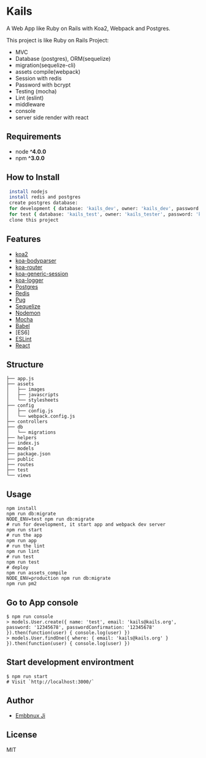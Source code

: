 # Kails
A Web App like Ruby on Rails with Koa2, Webpack and Postgres.

This project is like Ruby on Rails Project:

* MVC
* Database (postgres), ORM(sequelize)
* migration(sequelize-cli)
* assets compile(webpack)
* Session with redis
* Password with bcrypt
* Testing (mocha)
* Lint (eslint)
* middleware
* console
* server side render with react

## Requirements

* node __^4.0.0__
* npm __^3.0.0__

## How to Install

```bash
 install nodejs
 install redis and postgres
 create postgres database:
 for development { database: 'kails_dev', owner: 'kails_dev', password: 'kails_dev' }
 for test { database: 'kails_test', owner: 'kails_tester', password: 'kails_tester' }
 clone this project
```

## Features

* [koa2](https://github.com/koajs/koa/tree/v2.x)
* [koa-bodyparser](https://github.com/koajs/bodyparser)
* [koa-router](https://github.com/alexmingoia/koa-router)
* [koa-generic-session](https://github.com/koajs/generic-session)
* [koa-logger](https://github.com/koajs/logger)
* [Postgres](https://www.postgresql.org/)
* [Redis](http://redis.io/)
* [Pug](http://jade-lang.com/)
* [Sequelize](http://docs.sequelizejs.com/)
* [Nodemon](http://nodemon.io/)
* [Mocha](https://mochajs.org/)
* [Babel](https://github.com/babel/babel)
* [ES6]
* [ESLint](http://eslint.org/)
* [React](https://facebook.github.io/react/)

## Structure

```
├── app.js
├── assets
│   ├── images
│   ├── javascripts
│   └── stylesheets
├── config
│   ├── config.js
│   └── webpack.config.js
├── controllers
├── db
│   └── migrations
├── helpers
├── index.js
├── models
├── package.json
├── public
├── routes
├── test
└── views
```

## Usage

```
npm install
npm run db:migrate
NODE_ENV=test npm run db:migrate
# run for development, it start app and webpack dev server
npm run start
# run the app
npm run app
# run the lint
npm run lint
# run test
npm run test
# deploy
npm run assets_compile
NODE_ENV=production npm run db:migrate
npm run pm2
```

## Go to App console

```
$ npm run console
> models.User.create({ name: 'test', email: 'kails@kails.org', password: '12345678', passwordConfirmation: '12345678' }).then(function(user) { console.log(user) })
> models.User.findOne({ where: { email: 'kails@kails.org' } }).then(function(user) { console.log(user) })
```

## Start development environtment

```
$ npm run start
# Visit `http://localhost:3000/`

```

## Author
* [Embbnux Ji](https://www.embbnux.com)


## License
MIT
